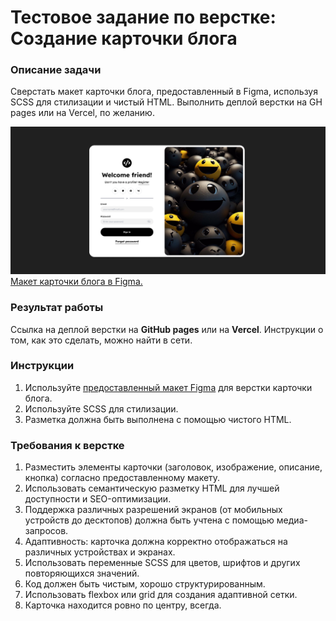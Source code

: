 # Тестовое задание по верстке: Создание карточки блога

### Описание задачи
Сверстать макет карточки блога, предоставленный в Figma, используя SCSS для стилизации и чистый HTML. Выполнить деплой верстки на GH pages или на Vercel, по желанию. 

![alt text](image-6.png)
[Макет карточки блога в Figma.](https://www.figma.com/file/ZvEVdWwZcA5mwfdBxpJ54J/Untitled?type=design&node-id=1%3A5&mode=design&t=8thkKNYgcpxwC2wf-1)

### **Результат работы**
Ссылка на деплой верстки на **GitHub pages** или на **Vercel**. Инструкции о том, как это сделать, можно найти в сети. 

### Инструкции
1. Используйте [предоставленный макет Figma](https://www.figma.com/file/ZvEVdWwZcA5mwfdBxpJ54J/Untitled?type=design&node-id=1%3A5&mode=design&t=8thkKNYgcpxwC2wf-1)
 для верстки карточки блога.
2. Используйте SCSS для стилизации.
3. Разметка должна быть выполнена с помощью чистого HTML.

### Требования к верстке
1. Разместить элементы карточки (заголовок, изображение, описание, кнопка) согласно предоставленному макету.
2. Использовать семантическую разметку HTML для лучшей доступности и SEO-оптимизации.
3. Поддержка различных разрешений экранов (от мобильных устройств до десктопов) должна быть учтена с помощью медиа-запросов.
4. Адаптивность: карточка должна корректно отображаться на различных устройствах и экранах.
5. Использовать переменные SCSS для цветов, шрифтов и других повторяющихся значений.
6. Код должен быть чистым, хорошо структурированным.
7. Использовать flexbox или grid для создания адаптивной сетки.
8. Карточка находится ровно по центру, всегда. 
